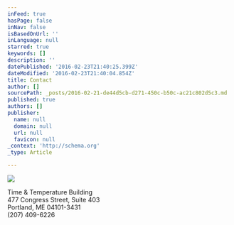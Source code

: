 ```yaml
---
inFeed: true
hasPage: false
inNav: false
isBasedOnUrl: ''
inLanguage: null
starred: true
keywords: []
description: ''
datePublished: '2016-02-23T21:40:25.399Z'
dateModified: '2016-02-23T21:40:04.854Z'
title: Contact
author: []
sourcePath: _posts/2016-02-21-de44d5cb-d271-450c-b50c-ac21c802d5c3.md
published: true
authors: []
publisher:
  name: null
  domain: null
  url: null
  favicon: null
_context: 'http://schema.org'
_type: Article

---
```

![](https://s3-us-west-2.amazonaws.com/the-grid-img/p/44d1591230e3e5bf24471b8516ed6dff8b4345df.jpg)

Time & Temperature Building  
477 Congress Street, Suite 403  
Portland, ME  04101-3431  
(207) 409-6226
